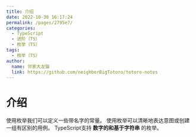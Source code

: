 ```yaml
---
title: 介绍
date: 2022-10-30 16:17:24
permalink: /pages/2795e7/
categories:
  - TypeScript
  - 进阶（TS）
  - 枚举（TS）
tags:
  - 枚举（TS）
author: 
  name: 邻家大龙猫
  link: https://github.com/neighborBigTotoro/totoro-notes
---
```

# 介绍


使用枚举我们可以定义一些带名字的常量。 使用枚举可以清晰地表达意图或创建一组有区别的用例。 TypeScript支持 **数字的和基于字符串** 的枚举。

